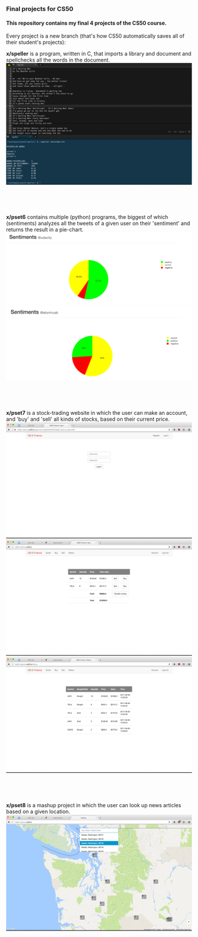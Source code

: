 <h3>Final projects for CS50</h3>


<h4>This repository contains my final 4 projects of the CS50 course.</h4>

Every project is a new branch (that's how CS50 automatically saves all of their student's projects):

<strong>x/speller</strong> is a program, written in C, that imports a library and document and spellchecks all the words in the document.
<img src="./img1.png"/>

&nbsp;

&nbsp;

<strong>x/pset6</strong> contains multiple (python) programs, the biggest of which (sentiments) analyzes all the tweets of a given user on their 'sentiment' and returns the result in a pie-chart.
<img src="./img2.png"/>
<img src="./img3.png"/>

&nbsp;

&nbsp;

<strong>x/pset7</strong> is a stock-trading website in which the user can make an account, and 'buy' and 'sell' all kinds of stocks, based on their current price.
<img src="./img4.png"/>
<img src="./img5.png"/>
<img src="./img6.png"/>

&nbsp;

&nbsp;

<strong>x/pset8</strong> is a mashup project in which the user can look up news articles based on a given location.
<img src="./img7.png"/>
